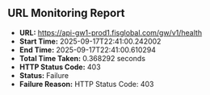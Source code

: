 ## URL Monitoring Report

- **URL:** https://api-gw1-prod1.fisglobal.com/gw/v1/health
- **Start Time:** 2025-09-17T22:41:00.242002
- **End Time:** 2025-09-17T22:41:00.610294
- **Total Time Taken:** 0.368292 seconds
- **HTTP Status Code:** 403
- **Status:** Failure
- **Failure Reason:** HTTP Status Code: 403
